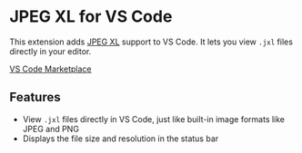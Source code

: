 # JPEG XL for VS Code

This extension adds [JPEG XL](https://jpegxl.info/) support to VS Code. It lets
you view `.jxl` files directly in your editor.

[VS Code Marketplace](https://marketplace.visualstudio.com/items?itemName=printfn.jpeg-xl)

## Features

- View `.jxl` files directly in VS Code, just like built-in image formats like JPEG and PNG
- Displays the file size and resolution in the status bar
